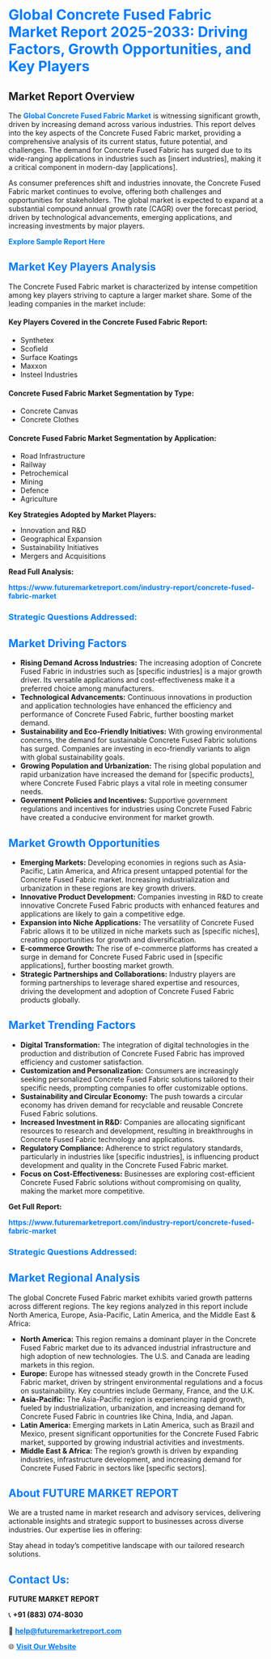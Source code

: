 <h1 style="color: #007BFF;">Global Concrete Fused Fabric Market Report 2025-2033: Driving Factors, Growth Opportunities, and Key Players</h1>

<section id="overview">
<h2>Market Report Overview</h2>
<p>The <a href="https://www.futuremarketreport.com/industry-report/concrete-fused-fabric-market" style="color: #007BFF; text-decoration: none;"><strong>Global Concrete Fused Fabric Market</strong></a> is witnessing significant growth, driven by increasing demand across various industries. This report delves into the key aspects of the Concrete Fused Fabric market, providing a comprehensive analysis of its current status, future potential, and challenges. The demand for Concrete Fused Fabric has surged due to its wide-ranging applications in industries such as [insert industries], making it a critical component in modern-day [applications].</p>
<p>As consumer preferences shift and industries innovate, the Concrete Fused Fabric market continues to evolve, offering both challenges and opportunities for stakeholders. The global market is expected to expand at a substantial compound annual growth rate (CAGR) over the forecast period, driven by technological advancements, emerging applications, and increasing investments by major players.</p>
</section>

<section id="overview">
<p><a href="https://www.futuremarketreport.com/request-sample/reportId=86149" style="color: #007BFF; text-decoration: none;"><strong>Explore Sample Report Here</strong></a></p>
</section>

<section id="key-players">
<h2 style="color: #007BFF;">Market Key Players Analysis</h2>
<p>The Concrete Fused Fabric market is characterized by intense competition among key players striving to capture a larger market share. Some of the leading companies in the market include:</p>
<h4>Key Players Covered in the Concrete Fused Fabric Report:</h4>
<ul><li>Synthetex</li><li>Scofield</li><li>Surface Koatings</li><li>Maxxon</li><li>Insteel Industries</li></ul>
<h4>Concrete Fused Fabric Market Segmentation by Type:</h4>
<ul><li>Concrete Canvas</li><li>Concrete Clothes</li></ul>

<h4>Concrete Fused Fabric Market Segmentation by Application:</h4>
<ul><li>Road Infrastructure</li><li>Railway</li><li>Petrochemical</li><li>Mining</li><li>Defence</li><li>Agriculture</li></ul>
<p><strong>Key Strategies Adopted by Market Players:</strong></p>
<ul>
<li>Innovation and R&D</li>
<li>Geographical Expansion</li>
<li>Sustainability Initiatives</li>
<li>Mergers and Acquisitions</li>
</ul>
</section>

<section>
<p><strong>Read Full Analysis: </strong></p><a href="https://www.futuremarketreport.com/industry-report/concrete-fused-fabric-market" style="color: #007BFF; text-decoration: none;"><strong>https://www.futuremarketreport.com/industry-report/concrete-fused-fabric-market</strong></a>
<h3 style="color: #007BFF;">Strategic Questions Addressed:</h3>
</section>

<section id="driving-factors">
<h2 style="color: #007BFF;">Market Driving Factors</h2>
<ul>
<li><strong>Rising Demand Across Industries:</strong> The increasing adoption of Concrete Fused Fabric in industries such as [specific industries] is a major growth driver. Its versatile applications and cost-effectiveness make it a preferred choice among manufacturers.</li>
<li><strong>Technological Advancements:</strong> Continuous innovations in production and application technologies have enhanced the efficiency and performance of Concrete Fused Fabric, further boosting market demand.</li>
<li><strong>Sustainability and Eco-Friendly Initiatives:</strong> With growing environmental concerns, the demand for sustainable Concrete Fused Fabric solutions has surged. Companies are investing in eco-friendly variants to align with global sustainability goals.</li>
<li><strong>Growing Population and Urbanization:</strong> The rising global population and rapid urbanization have increased the demand for [specific products], where Concrete Fused Fabric plays a vital role in meeting consumer needs.</li>
<li><strong>Government Policies and Incentives:</strong> Supportive government regulations and incentives for industries using Concrete Fused Fabric have created a conducive environment for market growth.</li>
</ul>
</section>

<section id="growth-opportunities">
<h2 style="color: #007BFF;">Market Growth Opportunities</h2>
<ul>
<li><strong>Emerging Markets:</strong> Developing economies in regions such as Asia-Pacific, Latin America, and Africa present untapped potential for the Concrete Fused Fabric market. Increasing industrialization and urbanization in these regions are key growth drivers.</li>
<li><strong>Innovative Product Development:</strong> Companies investing in R&D to create innovative Concrete Fused Fabric products with enhanced features and applications are likely to gain a competitive edge.</li>
<li><strong>Expansion into Niche Applications:</strong> The versatility of Concrete Fused Fabric allows it to be utilized in niche markets such as [specific niches], creating opportunities for growth and diversification.</li>
<li><strong>E-commerce Growth:</strong> The rise of e-commerce platforms has created a surge in demand for Concrete Fused Fabric used in [specific applications], further boosting market growth.</li>
<li><strong>Strategic Partnerships and Collaborations:</strong> Industry players are forming partnerships to leverage shared expertise and resources, driving the development and adoption of Concrete Fused Fabric products globally.</li>
</ul>
</section>

<section id="trending-factors">
<h2 style="color: #007BFF;">Market Trending Factors</h2>
<ul>
<li><strong>Digital Transformation:</strong> The integration of digital technologies in the production and distribution of Concrete Fused Fabric has improved efficiency and customer satisfaction.</li>
<li><strong>Customization and Personalization:</strong> Consumers are increasingly seeking personalized Concrete Fused Fabric solutions tailored to their specific needs, prompting companies to offer customizable options.</li>
<li><strong>Sustainability and Circular Economy:</strong> The push towards a circular economy has driven demand for recyclable and reusable Concrete Fused Fabric solutions.</li>
<li><strong>Increased Investment in R&D:</strong> Companies are allocating significant resources to research and development, resulting in breakthroughs in Concrete Fused Fabric technology and applications.</li>
<li><strong>Regulatory Compliance:</strong> Adherence to strict regulatory standards, particularly in industries like [specific industries], is influencing product development and quality in the Concrete Fused Fabric market.</li>
<li><strong>Focus on Cost-Effectiveness:</strong> Businesses are exploring cost-efficient Concrete Fused Fabric solutions without compromising on quality, making the market more competitive.</li>
</ul>
</section>

<section>
<p><strong>Get Full Report: </strong></p><a href="https://www.futuremarketreport.com/industry-report/concrete-fused-fabric-market" style="color: #007BFF; text-decoration: none;"><strong>https://www.futuremarketreport.com/industry-report/concrete-fused-fabric-market</strong></a>
<h3 style="color: #007BFF;">Strategic Questions Addressed:</h3>
</section>


<section id="regional-analysis">
<h2 style="color: #007BFF;">Market Regional Analysis</h2>
<p>The global Concrete Fused Fabric market exhibits varied growth patterns across different regions. The key regions analyzed in this report include North America, Europe, Asia-Pacific, Latin America, and the Middle East & Africa:</p>
<ul>
<li><strong>North America:</strong> This region remains a dominant player in the Concrete Fused Fabric market due to its advanced industrial infrastructure and high adoption of new technologies. The U.S. and Canada are leading markets in this region.</li>
<li><strong>Europe:</strong> Europe has witnessed steady growth in the Concrete Fused Fabric market, driven by stringent environmental regulations and a focus on sustainability. Key countries include Germany, France, and the U.K.</li>
<li><strong>Asia-Pacific:</strong> The Asia-Pacific region is experiencing rapid growth, fueled by industrialization, urbanization, and increasing demand for Concrete Fused Fabric in countries like China, India, and Japan.</li>
<li><strong>Latin America:</strong> Emerging markets in Latin America, such as Brazil and Mexico, present significant opportunities for the Concrete Fused Fabric market, supported by growing industrial activities and investments.</li>
<li><strong>Middle East & Africa:</strong> The region’s growth is driven by expanding industries, infrastructure development, and increasing demand for Concrete Fused Fabric in sectors like [specific sectors].</li>
</ul>
</section>

<footer>
<h2 style="color: #007BFF;">About FUTURE MARKET REPORT</h2>
<p>We are a trusted name in market research and advisory services, delivering actionable insights and strategic support to businesses across diverse industries. Our expertise lies in offering:</p>

<p>Stay ahead in today’s competitive landscape with our tailored research solutions.</p>

<h2 style="color: #007BFF;">Contact Us:</h2>
<p><strong>FUTURE MARKET REPORT</strong></p>
<p>📞 <strong>+91 (883) 074-8030</strong></p>
<p>📧 <strong><a href="mailto:help@futuremarketreport.com" style="color: #007BFF;">help@futuremarketreport.com</a></strong></p>
<p>🌐 <strong><a href="https://www.futuremarketreport.com/" style="color: #007BFF;">Visit Our Website</a></strong></p>
</footer>